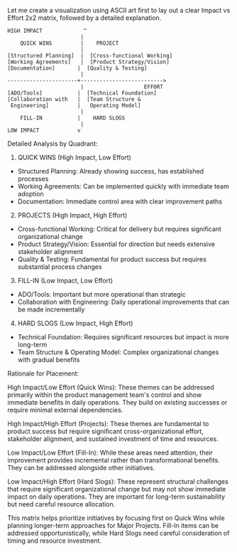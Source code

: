 Let me create a visualization using ASCII art first to lay out a clear Impact vs Effort 2x2 matrix, followed by a detailed explanation.

```
HIGH IMPACT             ^
                       |
    QUICK WINS         |    PROJECT
                       |
[Structured Planning]  |  [Cross-functional Working]
[Working Agreements]   |  [Product Strategy/Vision]
[Documentation]       |  [Quality & Testing]
                       |
----------------------+-------------------------->
                       |                   EFFORT
[ADO/Tools]           |  [Technical Foundation]
[Collaboration with   |  [Team Structure & 
 Engineering]         |   Operating Model]
                       |
    FILL-IN           |    HARD SLOGS
                       |
LOW IMPACT            v
```

Detailed Analysis by Quadrant:

1. QUICK WINS (High Impact, Low Effort)
- Structured Planning: Already showing success, has established processes
- Working Agreements: Can be implemented quickly with immediate team adoption
- Documentation: Immediate control area with clear improvement paths

2. PROJECTS (High Impact, High Effort)
- Cross-functional Working: Critical for delivery but requires significant organizational change
- Product Strategy/Vision: Essential for direction but needs extensive stakeholder alignment
- Quality & Testing: Fundamental for product success but requires substantial process changes

3. FILL-IN (Low Impact, Low Effort)
- ADO/Tools: Important but more operational than strategic
- Collaboration with Engineering: Daily operational improvements that can be made incrementally

4. HARD SLOGS (Low Impact, High Effort)
- Technical Foundation: Requires significant resources but impact is more long-term
- Team Structure & Operating Model: Complex organizational changes with gradual benefits

Rationale for Placement:

High Impact/Low Effort (Quick Wins):
These themes can be addressed primarily within the product management team's control and show immediate benefits in daily operations. They build on existing successes or require minimal external dependencies.

High Impact/High Effort (Projects):
These themes are fundamental to product success but require significant cross-organizational effort, stakeholder alignment, and sustained investment of time and resources.

Low Impact/Low Effort (Fill-In):
While these areas need attention, their improvement provides incremental rather than transformational benefits. They can be addressed alongside other initiatives.

Low Impact/High Effort (Hard Slogs):
These represent structural challenges that require significant organizational change but may not show immediate impact on daily operations. They are important for long-term sustainability but need careful resource allocation.

This matrix helps prioritize initiatives by focusing first on Quick Wins while planning longer-term approaches for Major Projects. Fill-In items can be addressed opportunistically, while Hard Slogs need careful consideration of timing and resource investment.